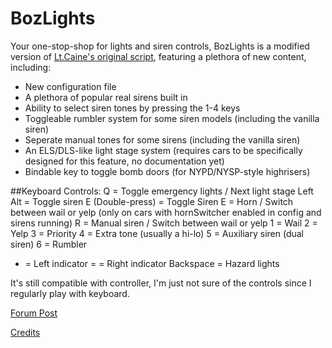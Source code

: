 # BozLights
Your one-stop-shop for lights and siren controls, BozLights is a modified version of [Lt.Caine's original script](https://forum.cfx.re/t/release-luxart-vehicle-control/17304), featuring a plethora of new content, including:

- New configuration file
- A plethora of popular real sirens built in
- Ability to select siren tones by pressing the 1-4 keys
- Toggleable rumbler system for some siren models (including the vanilla siren)
- Seperate manual tones for some sirens (including the vanilla siren)
- An ELS/DLS-like light stage system (requires cars to be specifically designed for this feature, no documentation yet)
- Bindable key to toggle bomb doors (for NYPD/NYSP-style highrisers)

##Keyboard Controls:
Q = Toggle emergency lights / Next light stage
Left Alt = Toggle siren
E (Double-press) = Toggle Siren
E = Horn / Switch between wail or yelp (only on cars with hornSwitcher enabled in config and sirens running)
R = Manual siren / Switch between wail or yelp
1 = Wail
2 = Yelp
3 = Priority
4 = Extra tone (usually a hi-lo)
5 = Auxiliary siren (dual siren)
6 = Rumbler
- = Left indicator
= = Right indicator
Backspace = Hazard lights

It's still compatible with controller, I'm just not sure of the controls since I regularly play with keyboard.

[Forum Post](http://forum.policingmp.net/d/7-script-bozlights-an-expanded-and-enhanced-version-of-lux-vehcontrol)

[Credits](https://github.com/OfficerBozza/boz_vehcontrol/blob/main/credits.md)
